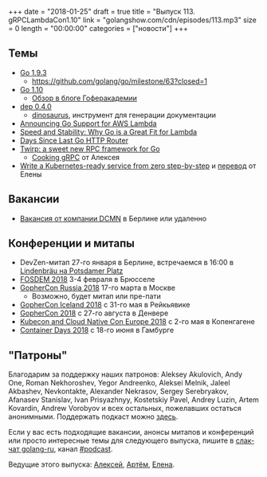 +++
date = "2018-01-25"
draft = true
title = "Выпуск 113. gRPCLambdaCon1.10"
link = "golangshow.com/cdn/episodes/113.mp3"
size = 0
length = "00:00:00"
categories = ["новости"]
+++

## Темы

- [Go 1.9.3](https://groups.google.com/forum/#!msg/golang-nuts/7VWC5pzjg7A/E5McanH0AgAJ)
    - https://github.com/golang/go/milestone/63?closed=1
- [Go 1.10](https://tip.golang.org/doc/go1.10)
    - [Обзор в блоге Гоферакадемии](https://blog.gopheracademy.com/advent-2017/go-1.10/)
- [dep 0.4.0](https://golang.github.io/dep/blog/2018/01/23/announce-v0.4.0.html )
    - [dinosaurus](http://docusaurus.io), инструмент для генерации документации
- [Announcing Go Support for AWS Lambda](https://aws.amazon.com/blogs/compute/announcing-go-support-for-aws-lambda)
- [Speed and Stability: Why Go is a Great Fit for Lambda](https://brandur.org/go-lambda)
- [Days Since Last Go HTTP Router](http://dayssincelastgohttprouter.com)
- [Twirp: a sweet new RPC framework for Go](https://blog.twitch.tv/twirp-a-sweet-new-rpc-framework-for-go-5f2febbf35f)
    - [Cooking gRPC](https://speakerdeck.com/aleksi/cooking-grpc) от Алексея
- [Write a Kubernetes-ready service from zero step-by-step](https://blog.gopheracademy.com/advent-2017/kubernetes-ready-service/) и [перевод](https://habrahabr.ru/post/345332/) от Елены

## Вакансии

- [Вакансия от компании DCMN](https://www.welovegolang.com/jobs/senior-software-engineer-m-f-5734439678115840) в Берлине или удаленно

## Конференции и митапы

- DevZen-митап 27-го января в Берлине, встречаемся в 16:00 в [Lindenbräu на Potsdamer Platz](https://www.bier-genuss.berlin/en/lindenbraeu-am-potsdamer-platz)
- [FOSDEM 2018](https://fosdem.org/2018/) 3-4 февраля в Брюсселе
- [GopherCon Russia 2018](https://www.gophercon-russia.ru) 17-го марта в Москве
    - Возможно, будет митап или пре-пати
- [GopherCon Iceland 2018](https://gophercon.is/) c 31-го мая в Рейкьявике
- [GopherCon 2018](https://www.gophercon.com) с 27-го августа в Денвере
- [Kubecon and Cloud Native Con Europe 2018](https://events.linuxfoundation.org/events/kubecon-cloudnativecon-europe-2018/) с 2-го мая в Копенгагене
- [Container Days 2018](https://containerdays.io) с 18-го июня в Гамбурге

## "Патроны"

Благодарим за поддержку наших патронов:
Aleksey Akulovich, Andy One, Roman Nekhoroshev, Yegor Andreenko,
Aleksei Melnik, Jaleel Akbashev, Nevkontakte, Alexander Nekrasov,
Sergey Serebryakov, Afanasev Stanislav, Ivan Prisyazhnyy, Kostetskiy Pavel,
Andrey Luzin, Artem Kovardin, Andrew Vorobyov
и всех остальных, пожелавших остаться анонимными.
Поддержать подкаст можно [здесь](https://www.patreon.com/golangshow).

Если у вас есть подходящие вакансии, анонсы митапов и конференций
или просто интересные темы для следующего выпуска, пишите в [слак-чат golang-ru](http://slack.golang-ru.com), канал [#podcast](https://golang-ru.slack.com/messages/C065X9AMS).

Ведущие этого выпуска:
[Алексей](https://twitter.com/paaleksey),
[Артём](https://twitter.com/miolini), [Елена](https://twitter.com/webdeva).

